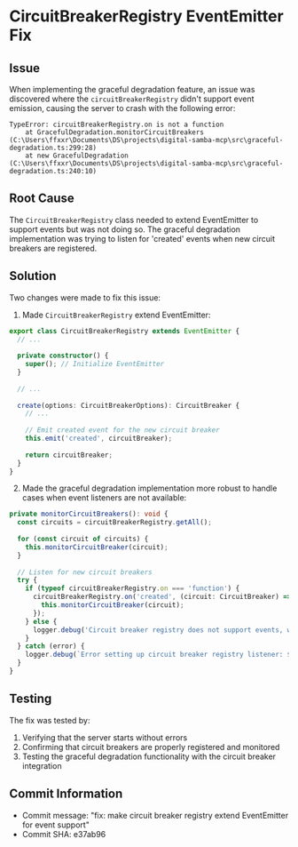 # CircuitBreakerRegistry EventEmitter Fix

## Issue

When implementing the graceful degradation feature, an issue was discovered where the `circuitBreakerRegistry` didn't support event emission, causing the server to crash with the following error:

```
TypeError: circuitBreakerRegistry.on is not a function
    at GracefulDegradation.monitorCircuitBreakers (C:\Users\ffxxr\Documents\DS\projects\digital-samba-mcp\src\graceful-degradation.ts:299:28)
    at new GracefulDegradation (C:\Users\ffxxr\Documents\DS\projects\digital-samba-mcp\src\graceful-degradation.ts:240:10)
```

## Root Cause

The `CircuitBreakerRegistry` class needed to extend EventEmitter to support events but was not doing so. The graceful degradation implementation was trying to listen for 'created' events when new circuit breakers are registered.

## Solution

Two changes were made to fix this issue:

1. Made `CircuitBreakerRegistry` extend EventEmitter:
```typescript
export class CircuitBreakerRegistry extends EventEmitter {
  // ...
  
  private constructor() {
    super(); // Initialize EventEmitter
  }
  
  // ...
  
  create(options: CircuitBreakerOptions): CircuitBreaker {
    // ...
    
    // Emit created event for the new circuit breaker
    this.emit('created', circuitBreaker);
    
    return circuitBreaker;
  }
}
```

2. Made the graceful degradation implementation more robust to handle cases when event listeners are not available:
```typescript
private monitorCircuitBreakers(): void {
  const circuits = circuitBreakerRegistry.getAll();
  
  for (const circuit of circuits) {
    this.monitorCircuitBreaker(circuit);
  }
  
  // Listen for new circuit breakers
  try {
    if (typeof circuitBreakerRegistry.on === 'function') {
      circuitBreakerRegistry.on('created', (circuit: CircuitBreaker) => {
        this.monitorCircuitBreaker(circuit);
      });
    } else {
      logger.debug('Circuit breaker registry does not support events, will not monitor new circuits');
    }
  } catch (error) {
    logger.debug(`Error setting up circuit breaker registry listener: ${error instanceof Error ? error.message : String(error)}`);
  }
}
```

## Testing

The fix was tested by:
1. Verifying that the server starts without errors
2. Confirming that circuit breakers are properly registered and monitored
3. Testing the graceful degradation functionality with the circuit breaker integration

## Commit Information

- Commit message: "fix: make circuit breaker registry extend EventEmitter for event support"
- Commit SHA: e37ab96
